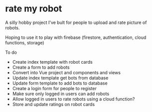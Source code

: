 # rate my robot

A silly hobby project I've bult for people to upload and rate picture of robots.

Hoping to use it to play with firebase (firestore, authentication, cloud functions, storage)

To do

- Create index template with robot cards
- Create a form to add robots
- Convert into Vue project and components and views
- Update index template get bots from database
- Update form template to add bots to database
- Create a login form for people to register
- Make sure only logged in users can add robots
- Allow logged in users to rate robots using a cloud function?
- Store and update ratings on robot cards
